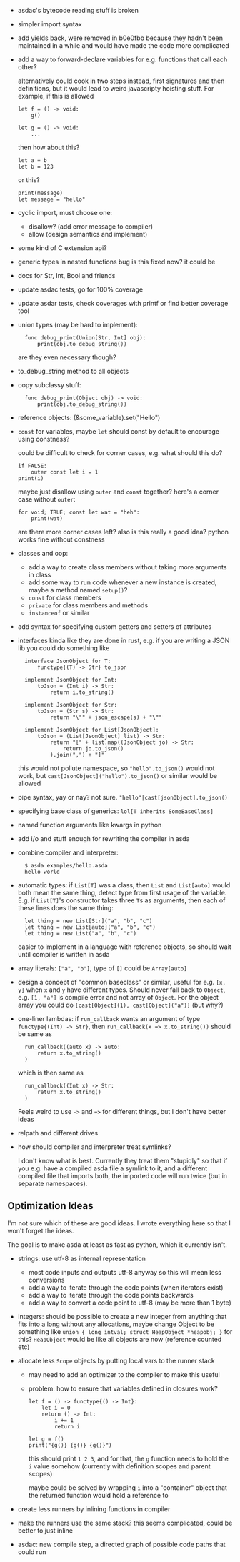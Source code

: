 - asdac's bytecode reading stuff is broken
- simpler import syntax
- add yields back, were removed in b0e0fbb because they hadn't been
  maintained in a while and would have made the code more complicated
- add a way to forward-declare variables for e.g. functions that call each other?

    alternatively could cook in two steps instead, first signatures and then definitions,
    but it would lead to weird javascripty hoisting stuff.
    For example, if this is allowed

    ```
    let f = () -> void:
        g()

    let g = () -> void:
        ...
    ```

    then how about this?

    ```
    let a = b
    let b = 123
    ```

    or this?

    ```
    print(message)
    let message = "hello"
    ```

- cyclic import, must choose one:
    - disallow? (add error message to compiler)
    - allow (design semantics and implement)
- some kind of C extension api?
- generic types in nested functions bug
    is this fixed now? it could be
- docs for Str, Int, Bool and friends
- update asdac tests, go for 100% coverage
- update asdar tests, check coverages with printf or find better coverage tool
- union types (may be hard to implement):

        func debug_print(Union[Str, Int] obj):
            print(obj.to_debug_string())

    are they even necessary though?

- to_debug_string method to all objects
- oopy subclassy stuff:

        func debug_print(Object obj) -> void:
            print(obj.to_debug_string())

- reference objects: (&some_variable).set("Hello")
- `const` for variables, maybe `let` should const by default to encourage using constness?

    could be difficult to check for corner cases, e.g. what should this do?

    ```
    if FALSE:
        outer const let i = 1
    print(i)
    ```

    maybe just disallow using `outer` and `const` together?
    here's a corner case without `outer`:

    ```
    for void; TRUE; const let wat = "heh":
        print(wat)
    ```

    are there more corner cases left?
    also is this really a good idea? python works fine without constness

- classes and oop:
    - add a way to create class members without taking more arguments in class
    - add some way to run code whenever a new instance is created, maybe a method named `setup()`?
    - `const` for class members
    - `private` for class members and methods
    - `instanceof` or similar
- add syntax for specifying custom getters and setters of attributes
- interfaces kinda like they are done in rust, e.g. if you are writing a
  JSON lib you could do something like

        interface JsonObject for T:
            functype{(T) -> Str} to_json

        implement JsonObject for Int:
            toJson = (Int i) -> Str:
                return i.to_string()

        implement JsonObject for Str:
            toJson = (Str s) -> Str:
                return "\"" + json_escape(s) + "\""

        implement JsonObject for List[JsonObject]:
            toJson = (List[JsonObject] list) -> Str:
                return "[" + list.map((JsonObject jo) -> Str:
                    return jo.to_json()
                ).join(",") + "]"

    this would not pollute namespace, so `"hello".to_json()` would not
    work, but `cast[JsonObject]("hello").to_json()` or similar would be
    allowed

- pipe syntax, yay or nay? not sure. `"hello"|cast[jsonObject].to_json()`
- specifying base class of generics: `lol[T inherits SomeBaseClass]`
- named function arguments like kwargs in python
- add i/o and stuff enough for rewriting the compiler in asda
- combine compiler and interpreter:

        $ asda examples/hello.asda
        hello world

- automatic types: if `List[T]` was a class, then `List` and
  `List[auto]` would both mean the same thing, detect type from first
  usage of the variable. E.g. if `List[T]`'s constructor takes three
  `T`s as arguments, then each of these lines does the same thing:

        let thing = new List[Str]("a", "b", "c")
        let thing = new List[auto]("a", "b", "c")
        let thing = new List("a", "b", "c")

    easier to implement in a language with reference objects, so should
    wait until compiler is written in asda

- array literals: `["a", "b"]`, type of `[]` could be `Array[auto]`

- design a concept of "common baseclass" or similar, useful for e.g.
  `[x, y]` when `x` and `y` have different types. Should never fall back
  to `Object`, e.g. `[1, "a"]` is compile error and not array of
  `Object`. For the object array you could do
  `[cast[Object](1), cast[Object]("a")]` (but why?)

- one-liner lambdas: if `run_callback` wants an argument of type
  `functype{(Int) -> Str}`, then `run_callback(x => x.to_string())`
  should be same as

        run_callback((auto x) -> auto:
            return x.to_string()
        )

    which is then same as

        run_callback((Int x) -> Str:
            return x.to_string()
        )

    Feels weird to use `->` and `=>` for different things, but I don't
    have better ideas

- relpath and different drives
- how should compiler and interpreter treat symlinks?

    I don't know what is best. Currently they treat them "stupidly" so
    that if you e.g. have a compiled asda file a symlink to it, and a
    different compiled file that imports both, the imported code will
    run twice (but in separate namespaces).


## Optimization Ideas

I'm not sure which of these are good ideas. I wrote everything here so
that I won't forget the ideas.

The goal is to make asda at least as fast as python, which it currently
isn't.

- strings: use utf-8 as internal representation
    - most code inputs and outputs utf-8 anyway so this will mean less conversions
    - add a way to iterate through the code points (when iterators exist)
    - add a way to iterate through the code points backwards
    - add a way to convert a code point to utf-8 (may be more than 1 byte)

- integers: should be possible to create a new integer from anything
  that fits into a long without any allocations, maybe change Object to
  be something like `union { long intval; struct HeapObject *heapobj; }`
  for this? `HeapObject` would be like all objects are now (reference
  counted etc)

- allocate less `Scope` objects by putting local vars to the runner stack
    - may need to add an optimizer to the compiler to make this useful
    - problem: how to ensure that variables defined in closures work?

        ```
        let f = () -> functype{() -> Int}:
            let i = 0
            return () -> Int:
                i += 1
                return i

        let g = f()
        print("{g()} {g()} {g()}")
        ```

        this should print `1 2 3`, and for that, the `g` function needs
        to hold the `i` value somehow (currently with definition scopes
        and parent scopes)

        maybe could be solved by wrapping `i` into a "container" object
        that the returned function would hold a reference to

- create less runners by inlining functions in compiler
- make the runners use the same stack? this seems complicated, could be
  better to just inline
- asdac: new compile step, a directed graph of possible code
  paths that could run
